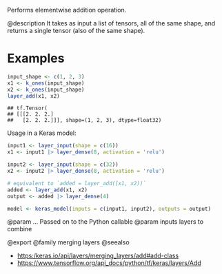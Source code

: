 Performs elementwise addition operation.

@description
It takes as input a list of tensors, all of the same shape,
and returns a single tensor (also of the same shape).

# Examples

```r
input_shape <- c(1, 2, 3)
x1 <- k_ones(input_shape)
x2 <- k_ones(input_shape)
layer_add(x1, x2)
```

```
## tf.Tensor(
## [[[2. 2. 2.]
##   [2. 2. 2.]]], shape=(1, 2, 3), dtype=float32)
```

Usage in a Keras model:


```r
input1 <- layer_input(shape = c(16))
x1 <- input1 |> layer_dense(8, activation = 'relu')

input2 <- layer_input(shape = c(32))
x2 <- input2 |> layer_dense(8, activation = 'relu')

# equivalent to `added = layer_add([x1, x2))`
added <- layer_add(x1, x2)
output <- added |> layer_dense(4)

model <- keras_model(inputs = c(input1, input2), outputs = output)
```

@param ... Passed on to the Python callable
@param inputs layers to combine

@export
@family merging layers
@seealso
+ <https:/keras.io/api/layers/merging_layers/add#add-class>
+ <https://www.tensorflow.org/api_docs/python/tf/keras/layers/Add>
